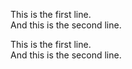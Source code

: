 This is the first line.  
And this is the second line.

<p> This is the first line. <br />
And this is the second line. </p>